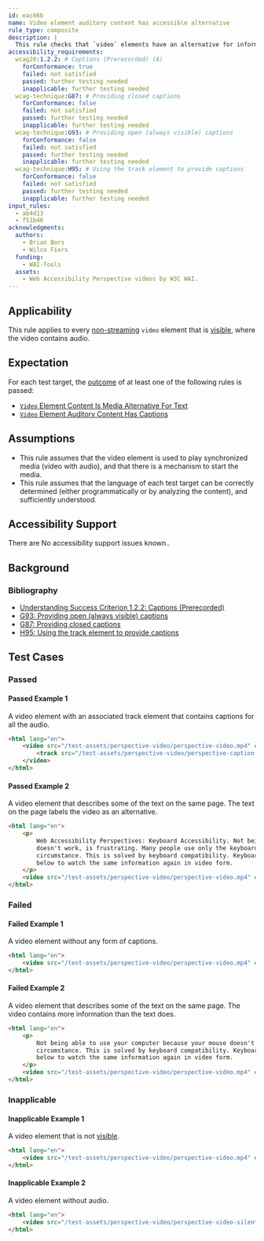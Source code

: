 ```yaml
---
id: eac66b
name: Video element auditory content has accessible alternative
rule_type: composite
description: |
  This rule checks that `video` elements have an alternative for information conveyed through audio.
accessibility_requirements:
  wcag20:1.2.2: # Captions (Prerecorded) (A)
    forConformance: true
    failed: not satisfied
    passed: further testing needed
    inapplicable: further testing needed
  wcag-technique:G87: # Providing closed captions
    forConformance: false
    failed: not satisfied
    passed: further testing needed
    inapplicable: further testing needed
  wcag-technique:G93: # Providing open (always visible) captions
    forConformance: false
    failed: not satisfied
    passed: further testing needed
    inapplicable: further testing needed
  wcag-technique:H95: # Using the track element to provide captions
    forConformance: false
    failed: not satisfied
    passed: further testing needed
    inapplicable: further testing needed
input_rules:
  - ab4d13
  - f51b46
acknowledgments:
  authors:
    - Brian Bors
    - Wilco Fiers
  funding:
    - WAI-Tools
  assets:
    - Web Accessibility Perspective videos by W3C WAI.
---
```


## Applicability

This rule applies to every [non-streaming](#non-streaming-media-element) `video` element that is [visible][], where the video contains audio.

## Expectation

For each test target, the [outcome](#outcome) of at least one of the following rules is passed:

- [`Video` Element Content Is Media Alternative For Text](https://act-rules.github.io/rules/ab4d13)
- [`Video` Element Auditory Content Has Captions](https://act-rules.github.io/rules/f51b46)

## Assumptions

- This rule assumes that the video element is used to play synchronized media (video with audio), and that there is a mechanism to start the media.
- This rule assumes that the language of each test target can be correctly determined (either programmatically or by analyzing the content), and sufficiently understood.

## Accessibility Support

There are No accessibility support issues known..

## Background

### Bibliography

- [Understanding Success Criterion 1.2.2: Captions (Prerecorded)](https://www.w3.org/WAI/WCAG21/Understanding/captions-prerecorded)
- [G93: Providing open (always visible) captions](https://www.w3.org/WAI/WCAG21/Techniques/general/G93)
- [G87: Providing closed captions](https://www.w3.org/WAI/WCAG21/Techniques/general/G87)
- [H95: Using the track element to provide captions](https://www.w3.org/WAI/WCAG21/Techniques/html/H95)

## Test Cases

### Passed

#### Passed Example 1

A video element with an associated track element that contains captions for all the audio.

```html
<html lang="en">
	<video src="/test-assets/perspective-video/perspective-video.mp4" controls>
		<track src="/test-assets/perspective-video/perspective-caption.vtt" kind="captions" />
	</video>
</html>
```

#### Passed Example 2

A video element that describes some of the text on the same page. The text on the page labels the video as an alternative.

```html
<html lang="en">
	<p>
		Web Accessibility Perspectives: Keyboard Accessibility. Not being able to use your computer because your mouse
		doesn't work, is frustrating. Many people use only the keyboard to navigate websites. Either through preference or
		circumstance. This is solved by keyboard compatibility. Keyboard compatibility is described in WCAG. See the video
		below to watch the same information again in video form.
	</p>
	<video src="/test-assets/perspective-video/perspective-video.mp4" controls></video>
</html>
```

### Failed

#### Failed Example 1

A video element without any form of captions.

```html
<html lang="en">
	<video src="/test-assets/perspective-video/perspective-video.mp4" controls></video>
</html>
```

#### Failed Example 2

A video element that describes some of the text on the same page. The video contains more information than the text does.

```html
<html lang="en">
	<p>
		Not being able to use your computer because your mouse doesn't work, is frustrating. Either through preference or
		circumstance. This is solved by keyboard compatibility. Keyboard compatibility is described in WCAG. See the video
		below to watch the same information again in video form.
	</p>
	<video src="/test-assets/perspective-video/perspective-video.mp4" controls></video>
</html>
```

### Inapplicable

#### Inapplicable Example 1

A video element that is not [visible][].

```html
<html lang="en">
	<video src="/test-assets/perspective-video/perspective-video.mp4" controls style="display: none;"></video>
</html>
```

#### Inapplicable Example 2

A video element without audio.

```html
<html lang="en">
	<video src="/test-assets/perspective-video/perspective-video-silent.mp4" controls></video>
</html>
```

[visible]: #visible 'Definition of visible'
